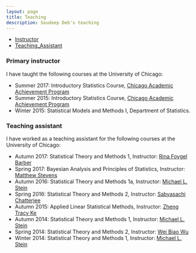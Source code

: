 ```yaml
---
layout: page
title: Teaching
description: Soudeep Deb's teaching
---
```


<div class="navbar">
    <div class="navbar-inner">
        <ul class="nav">
            <li><a href="#instructor">Instructor</a></li>
            <li><a href="#thesis">Teaching_Assistant</a></li>
        </ul>
    </div>
</div>

### <a name="instructor"></a>Primary instructor

I have taught the following courses at the University of Chicago:

* Summer 2017: Introductory Statistics Course, [Chicago Academic Achievement Program](https://caap.uchicago.edu/)
* Summer 2015: Introductory Statistics Course, [Chicago Academic Achievement Program](https://caap.uchicago.edu/)
* Winter 2015: Statistical Models and Methods I, Department of Statistics.

### <a name="articles"></a>Teaching assistant

I have worked as a teaching assistant for the following courses at the University of Chicago:

* Autumn 2017: Statistical Theory and Methods 1, Instructor: [Rina Foygel Barber](http://galton.uchicago.edu/faculty/barber.shtml)
* Spring 2017: Bayesian Analysis and Principles of Statistics, Instructor: [Matthew Stevens](http://galton.uchicago.edu/faculty/stephens.shtml)
* Autumn 2016: Statistical Theory and Methods 1a, Instructor: [Michael L. Stein](http://galton.uchicago.edu/faculty/stein.shtml) 
* Spring 2016: Statistical Theory and Methods 2, Instructor: [Sabyasachi Chatterjee](http://www.stat.uchicago.edu/~sabyasachi/)
* Autumn 2015: Applied Linear Statistical Methods, Instructor: [Zheng Tracy Ke](http://galton.uchicago.edu/faculty/ke.shtml)
* Autumn 2014: Statistical Theory and Methods 1, Instructor: [Michael L. Stein](http://galton.uchicago.edu/faculty/stein.shtml)
* Spring 2014: Statistical Theory and Methods 2, Instructor: [Wei Biao Wu](http://www.stat.uchicago.edu/faculty/wu.shtml)
* Winter 2014: Statistical Theory and Methods 1, Instructor: [Michael L. Stein](http://galton.uchicago.edu/faculty/stein.shtml)



